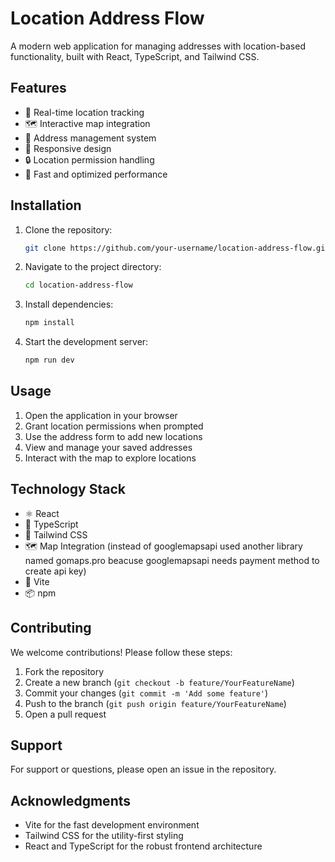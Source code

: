 # Location Address Flow

A modern web application for managing addresses with location-based functionality, built with React, TypeScript, and Tailwind CSS.

## Features

- 📍 Real-time location tracking
- 🗺️ Interactive map integration
- 📝 Address management system
- 📱 Responsive design
- 🔒 Location permission handling
- 🚀 Fast and optimized performance

## Installation

1. Clone the repository:
   ```bash
   git clone https://github.com/your-username/location-address-flow.git
   ```
2. Navigate to the project directory:
   ```bash
   cd location-address-flow
   ```
3. Install dependencies:
   ```bash
   npm install
   ```
4. Start the development server:
   ```bash
   npm run dev
   ```

## Usage

1. Open the application in your browser
2. Grant location permissions when prompted
3. Use the address form to add new locations
4. View and manage your saved addresses
5. Interact with the map to explore locations

## Technology Stack

- ⚛️ React
- 🦕 TypeScript
- 🎨 Tailwind CSS
- 🗺️ Map Integration (instead of googlemapsapi used another library named gomaps.pro beacuse googlemapsapi needs payment method to create api key)
- 🚀 Vite
- 📦 npm

## Contributing

We welcome contributions! Please follow these steps:

1. Fork the repository
2. Create a new branch (`git checkout -b feature/YourFeatureName`)
3. Commit your changes (`git commit -m 'Add some feature'`)
4. Push to the branch (`git push origin feature/YourFeatureName`)
5. Open a pull request


## Support

For support or questions, please open an issue in the repository.

## Acknowledgments

- Vite for the fast development environment
- Tailwind CSS for the utility-first styling
- React and TypeScript for the robust frontend architecture
